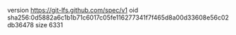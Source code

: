 version https://git-lfs.github.com/spec/v1
oid sha256:0d5882a6c1b1b71c6017c05fe116277341f7f465d8a00d33608e56c02db36478
size 6331
